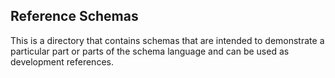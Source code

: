 ## Reference Schemas

This is a directory that contains schemas that are intended to demonstrate
a particular part or parts of the schema language and can be used as development
references.
